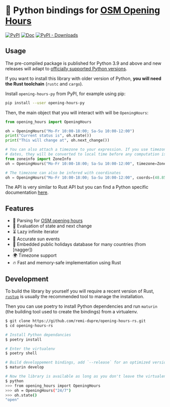 # 🐍 Python bindings for [OSM Opening Hours](https://github.com/remi-dupre/opening-hours-rs)

[![PyPI](https://img.shields.io/pypi/v/opening-hours-py)][pypi]
[![Doc](https://img.shields.io/badge/doc-pdoc-blue)][docs]
[![PyPI - Downloads](https://img.shields.io/pypi/dm/opening-hours-py)][pypi]

## Usage

The pre-compiled package is published for Python 3.9 and above and new releases
will adapt to [officially supported Python versions][python-versions].

If you want to install this library with older version of Python, **you will
need the Rust toolchain** (`rustc` and `cargo`).

Install `opening-hours-py` from PyPI, for example using pip:

```bash
pip install --user opening-hours-py
```

Then, the main object that you will interact with will be `OpeningHours`:

```python
from opening_hours import OpeningHours

oh = OpeningHours("Mo-Fr 10:00-18:00; Sa-Su 10:00-12:00")
print("Current status is", oh.state())
print("This will change at", oh.next_change())

# You can also attach a timezone to your expression. If you use timezone-aware
# dates, they will be converted to local time before any computation is done.
from zoneinfo import ZoneInfo
oh = OpeningHours("Mo-Fr 10:00-18:00; Sa-Su 10:00-12:00", timezone=ZoneInfo("Europe/Paris"))

# The timezone can also be infered with coordinates
oh = OpeningHours("Mo-Fr 10:00-18:00; Sa-Su 10:00-12:00", coords=(48.8535, 2.34839))
```

The API is very similar to Rust API but you can find a Python specific
documentation [here](https://remi-dupre.github.io/opening-hours-rs/opening_hours.html).

## Features

- 📝 Parsing for [OSM opening hours][grammar]
- 🧮 Evaluation of state and next change
- ⏳ Lazy infinite iterator
- 🌅 Accurate sun events
- 📅 Embedded public holidays database for many countries (from [nagger])
- 🌍 Timezone support
- 🔥 Fast and memory-safe implementation using Rust

## Development

To build the library by yourself you will require a recent version of Rust,
[`rustup`](https://www.rust-lang.org/tools/install) is usually the recommended
tool to manage the installation.

Then you can use poetry to install Python dependencies and run `maturin` (the
building tool used to create the bindings) from a virtualenv.

```bash
$ git clone https://github.com/remi-dupre/opening-hours-rs.git
$ cd opening-hours-rs

# Install Python dependancies
$ poetry install

# Enter the virtualenv
$ poetry shell

# Build developpement bindings, add `--release` for an optimized version
$ maturin develop

# Now the library is available as long as you don't leave the virtualenv
$ python
>>> from opening_hours import OpeningHours
>>> oh = OpeningHours("24/7")
>>> oh.state()
"open"
```

[docs]: https://remi-dupre.github.io/opening-hours-rs/opening_hours.html "Generated documentation"
[grammar]: https://wiki.openstreetmap.org/wiki/Key:opening_hours/specification "OSM specification for opening hours"
[nager]: https://date.nager.at/api/v3 "Worldwide holidays (REST API)"
[pypi]: https://pypi.org/project/opening-hours-py/ "PyPI page"
[python-versions]: https://devguide.python.org/versions/#supported- "Python release cycle"
